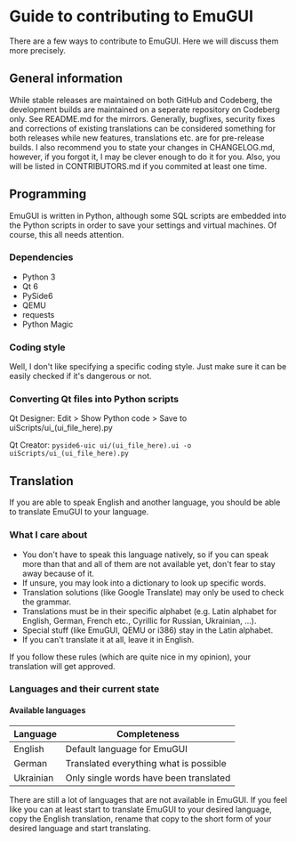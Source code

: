 # Guide to contributing to EmuGUI

There are a few ways to contribute to EmuGUI. Here we will discuss them more precisely.

## General information

While stable releases are maintained on both GitHub and Codeberg, the development builds are maintained on a seperate repository on Codeberg only. See README.md for the mirrors. Generally, bugfixes, security fixes and corrections of existing translations can be considered something for both releases while new features, translations etc. are for pre-release builds. I also recommend you to state your changes in CHANGELOG.md, however, if you forgot it, I may be clever enough to do it for you. Also, you will be listed in CONTRIBUTORS.md if you commited at least one time.

## Programming

EmuGUI is written in Python, although some SQL scripts are embedded into the Python scripts in order to save your settings and virtual machines. Of course, this all needs attention.

### Dependencies

- Python 3
- Qt 6
- PySide6
- QEMU
- requests
- Python Magic

### Coding style

Well, I don't like specifying a specific coding style. Just make sure it can be easily checked if it's dangerous or not.

### Converting Qt files into Python scripts

Qt Designer: Edit > Show Python code > Save to uiScripts/ui_(ui_file_here).py

Qt Creator: `pyside6-uic ui/(ui_file_here).ui -o uiScripts/ui_(ui_file_here).py`

## Translation

If you are able to speak English and another language, you should be able to translate EmuGUI to your language.

### What I care about

- You don't have to speak this language natively, so if you can speak more than that and all of them are not available yet, don't fear to stay away because of it.
- If unsure, you may look into a dictionary to look up specific words.
- Translation solutions (like Google Translate) may only be used to check the grammar.
- Translations must be in their specific alphabet (e.g. Latin alphabet for English, German, French etc., Cyrillic for Russian, Ukrainian, ...).
- Special stuff (like EmuGUI, QEMU or i386) stay in the Latin alphabet.
- If you can't translate it at all, leave it in English.

If you follow these rules (which are quite nice in my opinion), your translation will get approved.

### Languages and their current state

#### Available languages

| Language | Completeness |
| -------- | ------------ |
| English | Default language for EmuGUI |
| German | Translated everything what is possible |
| Ukrainian | Only single words have been translated |

There are still a lot of languages that are not available in EmuGUI. If you feel like you can at least start to translate EmuGUI to your desired language, copy the English translation, rename that copy to the short form of your desired language and start translating.